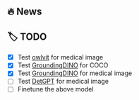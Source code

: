 ## :fire: News
<!-- - **`2023/06/17`**: -->

## :label: TODO 
- [x] Test [owlvit](https://huggingface.co/google/owlvit-base-patch16) for medical image
- [x] Test [GroundingDINO](https://github.com/IDEA-Research/GroundingDINO) for COCO
- [x] Test [GroundingDINO](https://github.com/IDEA-Research/GroundingDINO) for medical image
- [ ] Test [DetGPT](https://github.com/OptimalScale/DetGPT) for medical image
- [ ] Finetune the above model
